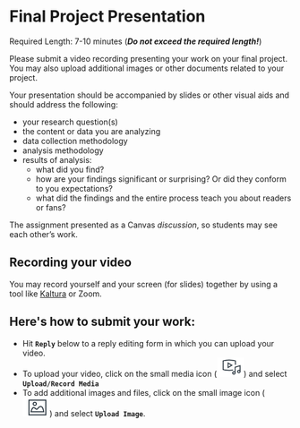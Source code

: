 # Final Project Presentation

Required Length: 7-10 minutes (**_Do not exceed the required length!_**)

Please submit a video recording presenting your work on your final project. You may also upload additional images or other documents related to your project.

Your presentation should be accompanied by slides or other visual aids and should address the following:

- your research question(s)
- the content or data you are analyzing
- data collection methodology
- analysis methodology
- results of analysis:
    - what did you find?
    - how are your findings significant or surprising? Or did they conform to you expectations?
    - what did the findings and the entire process teach you about readers or fans?

The assignment presented as a Canvas _discussion_, so students may see each other’s work.

## Recording your video

You may record yourself and your screen (for slides) together by using a tool like [Kaltura](https://kb.iu.edu/d/bevs) or Zoom.

## Here's how to submit your work:

- Hit **`Reply`** below to a reply editing form in which you can upload your video.
- To upload your video, click on the small media icon (![canvas media button](images/canvas_media.png)) and select **`Upload/Record Media`**
- To add additional images and files, click on the small image icon ( ![canvas image button](images/canvas_image.png)) and select **`Upload Image`**.